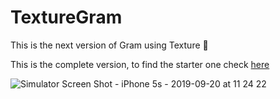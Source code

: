 # TextureGram
This is the next version of Gram using Texture 🥵

This is the complete version, to find the starter one check [here](https://github.com/wendyliga/textureGram-starter) 

![Simulator Screen Shot - iPhone 5s - 2019-09-20 at 11 24 22](https://user-images.githubusercontent.com/16457495/65299340-5a1f7100-db99-11e9-93c6-d545cebbf8d4.png)

